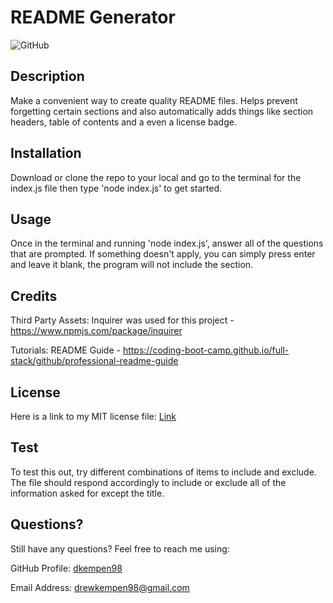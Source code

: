 # README Generator

![GitHub](https://img.shields.io/github/license/dkempen98/README-generator?style=flat-square)


  
## Description
    
Make a convenient way to create quality README files. Helps prevent forgetting certain sections and also automatically adds things like section headers, table of contents and a even a license badge.
    
## Installation
    
Download or clone the repo to your local and go to the terminal for the index.js file then type 'node index.js' to get started.
    
## Usage
    
Once in the terminal and running 'node index.js', answer all of the questions that are prompted. If something doesn't apply, you can simply press enter and leave it blank, the program will not include the section.
    
## Credits

Third Party Assets: Inquirer was used for this project - https://www.npmjs.com/package/inquirer

Tutorials: README Guide - https://coding-boot-camp.github.io/full-stack/github/professional-readme-guide

## License

Here is a link to my MIT license file: [Link](./license)

## Test

To test this out, try different combinations of items to include and exclude. The file should respond accordingly to include or exclude all of the information asked for except the title.

## Questions?

Still have any questions? Feel free to reach me using:

GitHub Profile: [dkempen98](github.com/dkempen98)

Email Address: drewkempen98@gmail.com

